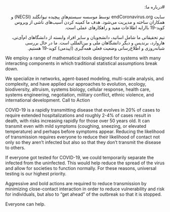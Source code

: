 <div dir="rtl">
#درباره ما:

سایت endCoronavirus.org  توسط موسسه سیستم‌های پیچیده نیوانگلند (NECSI) و همکاران ساخته و مدیریت می‌شود.
هدف ما کمینه کردن آسیب‌های ناشی از ویروس کوید-19 باارایه اطلاعات مفید و راهکارهای عملی است.  

تیم تحقیقاتی ما شامل اساتید، دانشجویان و سایر افراد وابسته از دانشگاهای ام‌آی‌تی، هاروارد، برندیس و دیگر دانشگاهان ملی و بین‌المللی است. ما در حال بررسی شبانه‌روزی و اطلاغ‌رسانی وضعیت فعلی همه‌گیری (اپیدمی) کوید-19 هستیم.



</div>

We employ a range of mathematical tools designed for systems with many interacting components in which traditional statistical assumptions break down.

We specialize in networks, agent-based modeling, multi-scale analysis, and complexity, and have applied our approaches to evolution, ecology, biodiversity, altruism, systems biology, cellular response, health care, systems engineering, negotiation, military conflict, ethnic violence, and international development.
Call to Action

COVID-19 is a rapidly transmitting disease that evolves in 20% of cases to require extended hospitalizations and roughly 2-4% of cases result in death, with risks increasing rapidly for those over 50 years old. It can transmit even with mild symptoms (coughing, sneezing, or elevated temperature) and perhaps before symptoms appear. Reducing the likelihood of transmission requires everyone to reduce their likelihood of contact not only so they aren’t infected but also so that they don’t transmit the disease to others.

If everyone got tested for COVID-19, we could temporarily separate the infected from the uninfected. This would help reduce the spread of the virus and allow for societies to function normally. For these reasons, universal testing is our highest priority.

Aggressive and bold actions are required to reduce transmission by minimizing close-contact interaction in order to reduce vulnerability and risk for individuals, but also to “get ahead” of the outbreak so that it is stopped.

Everyone can help.
